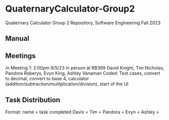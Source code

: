 # QuaternaryCalculator-Group2
Quaternary Calculator Group 2 Repository, Software Engineering Fall 2023

## Manual

## Meetings
/n Meeting 1: 2:00pm 9/5/23 in person at RB369
David Knight, Tim Nicholas, Pandora Roberys, Evyn King, Ashley Vanaman
Coded: Test cases, convert to decimal, convert to base 4, calculator (addition/subtraction/mulitplication/division), start of the UI

## Task Distribution
Format: name = task completed
Davis = 
Tim = 
Pandora = 
Evyn = 
Ashley = 
